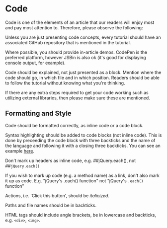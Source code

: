 # Code

Code is one of the elements of an article that our readers will enjoy most and pay most attention to. Therefore, please observe the following:

Unless you are just presenting code concepts, every tutorial should have an associated GitHub repository that is mentioned in the tutorial.

Where possible, you should provide in-article demos. CodePen is the preferred platform, however JSBin is also ok (it's good for displaying console output, for example).

Code should be explained, not just presented as a block. Mention where the code should go, in which file and in which position. Readers should be able to follow the tutorial without knowing what you're thinking.

If there are any extra steps required to get your code working such as utilizing external libraries, then please make sure these are mentioned.

## Formatting and Style

Code should be formatted correctly, as inline code or a code block.

Syntax highlighting should be added to code blocks (not inline code). This is done by preceeding the code block with three backticks and the name of the language and following it with a closing three backticks. You can see an example [here](https://help.github.com/articles/creating-and-highlighting-code-blocks/).

Don't mark up headers as inline code, e.g. ##jQuery.each(), not ##`jQuery.each()`

If you wish to mark up code (e.g. a method name) as a link, don't also mark it up as code. E.g. "jQuery's .each() function" not "jQuery's `.each()` function"

Actions, i.e. 'Click this button', should be _italicized_.

Paths and file names should be in backticks.

HTML tags should include angle brackets, be in lowercase and backticks, e.g. `<div>`, `<img>`.
